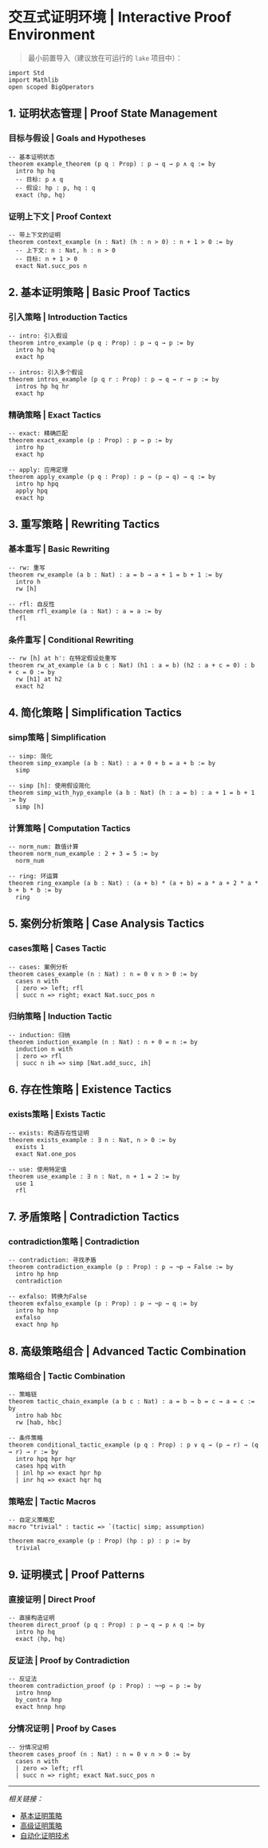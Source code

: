 # 交互式证明环境 | Interactive Proof Environment

> 最小前置导入（建议放在可运行的 `lake` 项目中）：

```lean
import Std
import Mathlib
open scoped BigOperators
```

## 1. 证明状态管理 | Proof State Management

### 目标与假设 | Goals and Hypotheses

```lean
-- 基本证明状态
theorem example_theorem (p q : Prop) : p → q → p ∧ q := by
  intro hp hq
  -- 目标: p ∧ q
  -- 假设: hp : p, hq : q
  exact ⟨hp, hq⟩
```

### 证明上下文 | Proof Context

```lean
-- 带上下文的证明
theorem context_example (n : Nat) (h : n > 0) : n + 1 > 0 := by
  -- 上下文: n : Nat, h : n > 0
  -- 目标: n + 1 > 0
  exact Nat.succ_pos n
```

## 2. 基本证明策略 | Basic Proof Tactics

### 引入策略 | Introduction Tactics

```lean
-- intro: 引入假设
theorem intro_example (p q : Prop) : p → q → p := by
  intro hp hq
  exact hp

-- intros: 引入多个假设
theorem intros_example (p q r : Prop) : p → q → r → p := by
  intros hp hq hr
  exact hp
```

### 精确策略 | Exact Tactics

```lean
-- exact: 精确匹配
theorem exact_example (p : Prop) : p → p := by
  intro hp
  exact hp

-- apply: 应用定理
theorem apply_example (p q : Prop) : p → (p → q) → q := by
  intro hp hpq
  apply hpq
  exact hp
```

## 3. 重写策略 | Rewriting Tactics

### 基本重写 | Basic Rewriting

```lean
-- rw: 重写
theorem rw_example (a b : Nat) : a = b → a + 1 = b + 1 := by
  intro h
  rw [h]

-- rfl: 自反性
theorem rfl_example (a : Nat) : a = a := by
  rfl
```

### 条件重写 | Conditional Rewriting

```lean
-- rw [h] at h': 在特定假设处重写
theorem rw_at_example (a b c : Nat) (h1 : a = b) (h2 : a + c = 0) : b + c = 0 := by
  rw [h1] at h2
  exact h2
```

## 4. 简化策略 | Simplification Tactics

### simp策略 | Simplification

```lean
-- simp: 简化
theorem simp_example (a b : Nat) : a + 0 + b = a + b := by
  simp

-- simp [h]: 使用假设简化
theorem simp_with_hyp_example (a b : Nat) (h : a = b) : a + 1 = b + 1 := by
  simp [h]
```

### 计算策略 | Computation Tactics

```lean
-- norm_num: 数值计算
theorem norm_num_example : 2 + 3 = 5 := by
  norm_num

-- ring: 环运算
theorem ring_example (a b : Nat) : (a + b) * (a + b) = a * a + 2 * a * b + b * b := by
  ring
```

## 5. 案例分析策略 | Case Analysis Tactics

### cases策略 | Cases Tactic

```lean
-- cases: 案例分析
theorem cases_example (n : Nat) : n = 0 ∨ n > 0 := by
  cases n with
  | zero => left; rfl
  | succ n => right; exact Nat.succ_pos n
```

### 归纳策略 | Induction Tactic

```lean
-- induction: 归纳
theorem induction_example (n : Nat) : n + 0 = n := by
  induction n with
  | zero => rfl
  | succ n ih => simp [Nat.add_succ, ih]
```

## 6. 存在性策略 | Existence Tactics

### exists策略 | Exists Tactic

```lean
-- exists: 构造存在性证明
theorem exists_example : ∃ n : Nat, n > 0 := by
  exists 1
  exact Nat.one_pos

-- use: 使用特定值
theorem use_example : ∃ n : Nat, n + 1 = 2 := by
  use 1
  rfl
```

## 7. 矛盾策略 | Contradiction Tactics

### contradiction策略 | Contradiction

```lean
-- contradiction: 寻找矛盾
theorem contradiction_example (p : Prop) : p → ¬p → False := by
  intro hp hnp
  contradiction

-- exfalso: 转换为False
theorem exfalso_example (p : Prop) : p → ¬p → q := by
  intro hp hnp
  exfalso
  exact hnp hp
```

## 8. 高级策略组合 | Advanced Tactic Combination

### 策略组合 | Tactic Combination

```lean
-- 策略链
theorem tactic_chain_example (a b c : Nat) : a = b → b = c → a = c := by
  intro hab hbc
  rw [hab, hbc]

-- 条件策略
theorem conditional_tactic_example (p q : Prop) : p ∨ q → (p → r) → (q → r) → r := by
  intro hpq hpr hqr
  cases hpq with
  | inl hp => exact hpr hp
  | inr hq => exact hqr hq
```

### 策略宏 | Tactic Macros

```lean
-- 自定义策略宏
macro "trivial" : tactic => `(tactic| simp; assumption)

theorem macro_example (p : Prop) (hp : p) : p := by
  trivial
```

## 9. 证明模式 | Proof Patterns

### 直接证明 | Direct Proof

```lean
-- 直接构造证明
theorem direct_proof (p q : Prop) : p → q → p ∧ q := by
  intro hp hq
  exact ⟨hp, hq⟩
```

### 反证法 | Proof by Contradiction

```lean
-- 反证法
theorem contradiction_proof (p : Prop) : ¬¬p → p := by
  intro hnnp
  by_contra hnp
  exact hnnp hnp
```

### 分情况证明 | Proof by Cases

```lean
-- 分情况证明
theorem cases_proof (n : Nat) : n = 0 ∨ n > 0 := by
  cases n with
  | zero => left; rfl
  | succ n => right; exact Nat.succ_pos n
```

---

*相关链接：*

- [基本证明策略](./02-基本证明策略.md)
- [高级证明策略](./03-高级证明策略.md)
- [自动化证明技术](./04-自动化证明技术.md)
